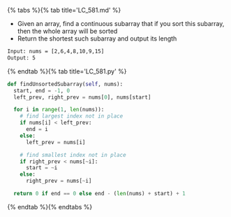 {% tabs %}{% tab title='LC_581.md' %}

* Given an array, find a continuous subarray that if you sort this subarray, then the whole array will be sorted
* Return the shortest such subarray and output its length

```txt
Input: nums = [2,6,4,8,10,9,15]
Output: 5
```

{% endtab %}{% tab title='LC_581.py' %}

```py
def findUnsortedSubarray(self, nums):
  start, end = -1, 0
  left_prev, right_prev = nums[0], nums[start]

  for i in range(1, len(nums)):
    # find largest index not in place
    if nums[i] < left_prev:
      end = i
    else:
      left_prev = nums[i]

    # find smallest index not in place
    if right_prev < nums[~i]:
      start = ~i
    else:
      right_prev = nums[~i]

  return 0 if end == 0 else end - (len(nums) + start) + 1
```

{% endtab %}{% endtabs %}
